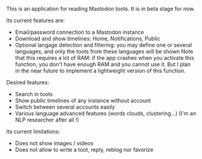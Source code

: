This is an application for reading Mastodon toots.
It is in beta stage for now.

Its current features are:

- Email/password connection to a Mastodon instance
- Download and show timelines: Home, Notifications, Public
- Optional langage detection and filtering: you may define one or several languages, and only the toots from these languages will be shown
Note that this requires a lot of RAM: if the app crashes when you activate this function, you don't have enough RAM and you cannot
use it. But I plan in the near future to implement a lightweight version of this function.

Desired features:

- Search in toots
- Show public timelines of any instance without account
- Switch between several accounts easily
- Various language advanced features (words clouds, clustering...) (I'm an NLP researcher after all !)

Its current limitations:

- Does not show images / videos
- Does not allow to write a toot, reply, reblog nor favorize

